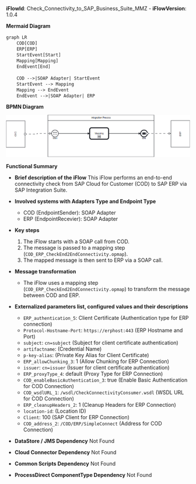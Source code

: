 **iFlowId**: Check_Connectivity_to_SAP_Business_Suite_MMZ - **iFlowVersion**: 1.0.4

**Mermaid Diagram**
```mermaid
graph LR
    COD[COD]
    ERP[ERP]
    StartEvent[Start]
    Mapping[Mapping]
    EndEvent[End]

    COD -->|SOAP Adapter| StartEvent
    StartEvent --> Mapping
    Mapping --> EndEvent
    EndEvent -->|SOAP Adapter| ERP
```
**BPMN Diagram**

![BPMN Diagram](./Check_Connectivity_to_SAP_Business_Suite_MMZ-1.0.4.png "BPMN Diagram")

**Functional Summary**
- **Brief description of the iFlow**
  This iFlow performs an end-to-end connectivity check from SAP Cloud for Customer (COD) to SAP ERP via SAP Integration Suite.

- **Involved systems with Adapters Type and Endpoint Type**
  - COD (EndpointSender): SOAP Adapter
  - ERP (EndpointRecevier): SOAP Adapter

- **Key steps**
  1. The iFlow starts with a SOAP call from COD.
  2. The message is passed to a mapping step (`COD_ERP_CheckEnd2EndConnectivity.opmap`).
  3. The mapped message is then sent to ERP via a SOAP call.

- **Message transformation**
  - The iFlow uses a mapping step (`COD_ERP_CheckEnd2EndConnectivity.opmap`) to transform the message between COD and ERP.

- **Externalized parameters list, configured values and their descriptions**
  - `ERP_authentication_5`: Client Certificate (Authentication type for ERP connection)
  - `Protocol-Hostname-Port`: `https://erphost:443` (ERP Hostname and Port)
  - `subject`: `cn=subject` (Subject for client certificate authentication)
  - `artifactname`:  (Credential Name)
  - `p-key-alias`:  (Private Key Alias for Client Certificate)
  - `ERP_allowChunking_3`: 1 (Allow Chunking for ERP Connection)
  - `issuer`: `cn=issuer` (Issuer for client certificate authentication)
  - `ERP_proxyType_4`: default (Proxy Type for ERP Connection)
  - `COD_enableBasicAuthentication_3`: true (Enable Basic Authentication for COD Connection)
  - `COD_wsdlURL_1`: `/wsdl/CheckConnectivityConsumer.wsdl` (WSDL URL for COD Connection)
  - `ERP_cleanupHeaders_2`: 1 (Cleanup Headers for ERP Connection)
  - `location-id`:  (Location ID)
  - `Client`: 100 (SAP Client for ERP Connection)
  - `COD_address_2`: `/COD/ERP/SimpleConnect` (Address for COD Connection)

- **DataStore / JMS Dependency**
  Not Found

- **Cloud Connector Dependency**
  Not Found

- **Common Scripts Dependency**
  Not Found

- **ProcessDirect ComponentType Dependency**
  Not Found